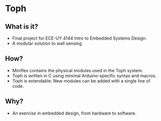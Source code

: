 # Toph
## What is it?
* Final project for ECE-UY 4144 Intro to Embedded Systems Design.
* A modular solution to wall sensing

## How?
* Miniflex contains the physical modules used in the Toph system.
* Toph is written in C using minimal Arduino-specific syntax and macros.
* Toph is extendable.  New modules can be added with a single line of code.

## Why?
* An exercise in embedded design, from hardware to software.